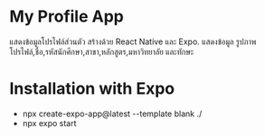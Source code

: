 # My Profile App

แสดงข้อมูลโปรไฟล์ส่วนตัว สร้างด้วย React Native และ Expo. 
แสดงข้อมูล รูปภาพโปรไฟล์,ชื่อ,รหัสนักศึกษา,สาขา,หลักสูตร,มหาวิทยาลัย และทักษะ

# Installation with Expo
- npx create-expo-app@latest --template blank ./
- npx expo start
